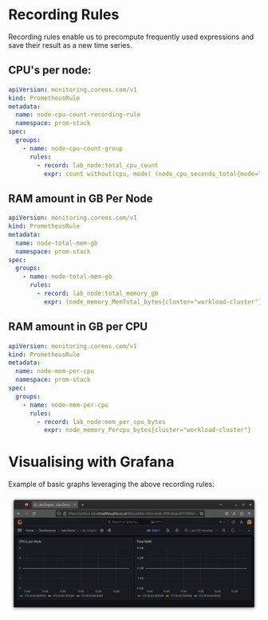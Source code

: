 # Recording Rules 

Recording rules enable us to precompute frequently used expressions and save their result as a new time series.

## CPU's per node:

```yaml
apiVersion: monitoring.coreos.com/v1
kind: PrometheusRule
metadata:
  name: node-cpu-count-recording-rule
  namespace: prom-stack
spec:
  groups:
    - name: node-cpu-count-group
      rules:
        - record: lab_node:total_cpu_count
          expr: count without(cpu, mode) (node_cpu_seconds_total{mode="idle", cluster="workload-cluster"})
```

## RAM amount in GB Per Node

```yaml
apiVersion: monitoring.coreos.com/v1
kind: PrometheusRule
metadata:
  name: node-total-mem-gb
  namespace: prom-stack
spec:
  groups:
    - name: node-total-mem-gb
      rules:
        - record: lab_node:total_memory_gb
          expr: (node_memory_MemTotal_bytes{cluster="workload-cluster"} / 1024^3)
```

## RAM amount in GB per CPU

```yaml
apiVersion: monitoring.coreos.com/v1
kind: PrometheusRule
metadata:
  name: node-mem-per-cpu
  namespace: prom-stack
spec:
  groups:
    - name: node-mem-per-cpu
      rules:
        - record: lab_node:mem_per_cpu_bytes
          expr: node_memory_Percpu_bytes{cluster="workload-cluster"}
```

# Visualising with Grafana

Example of basic graphs leveraging the above recording rules:

![img_1.png](../Images/grafana-basic.png)